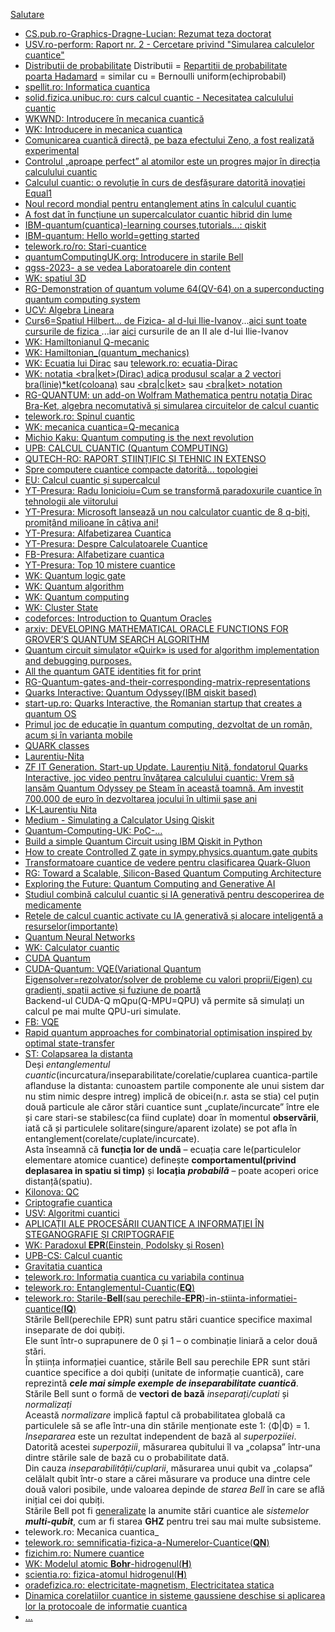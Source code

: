 [Salutare](https://chatgpt.com/share/67bee958-3e5c-800b-8c28-baa1e8dac211)

 - [CS.pub.ro-Graphics-Dragne-Lucian: Rezumat teza doctorat](http://graphics.cs.pub.ro/theses/phd/2011/dragne.lucian/Teza_rezumat.pdf)
 - [USV.ro-perform: Raport nr. 2 - Cercetare privind "Simularea calculelor cuantice"](http://www.perform.usv.ro/rapoarte/09/raport_cercetare_1.pdf)
 - [Distributii de probabilitate](https://ro.wikipedia.org/wiki/Distribu%C8%9Bii_de_probabilitate) Distributii = [Repartitii de probabilitate](https://math.ubbcluj.ro/~tradu/geologi/dprobclasice_article.pdf)
   <br/>[poarta Hadamard](https://chatgpt.com/share/67befe3c-40ec-800b-99b4-a962c9a3576e) = similar cu = Bernoulli uniform(echiprobabil)
 - [spellit.ro: Informatica cuantica](http://www.spellit.ro/revista-1/numarul-9/numarul-9/informatica-cuantica/studiu-de-specialitate)
 - [solid.fizica.unibuc.ro: curs calcul cuantic - Necesitatea calculului cuantic](http://solid.fizica.unibuc.ro/cursuri/quant/curs_calcul_cuantic.pdf)
 - [WKWND: Introducere în mecanica cuantică](https://www.wikiwand.com/ro/articles/Introducere_%C3%AEn_mecanica_cuantic%C4%83)
 - [WK: Introducere in mecanica cuantica](https://ro.wikipedia.org/wiki/Introducere_%C3%AEn_mecanica_cuantic%C4%83)
 - [Comunicarea cuantică directă, pe baza efectului Zeno, a fost realizată experimental](https://www.stiintaonline.ro/comunicarea-cuantica-directa-pe-baza-efectului-zeno-a-fost-realizata-experimental/)
 - [Controlul „aproape perfect” al atomilor este un progres major în direcția calculului cuantic](https://stiintasitehnica.com/controlul-aproape-perfect-al-atomilor-este-un-progres-major-in-directia-calculului-cuantic/)
 - [Calculul cuantic: o revoluție în curs de desfășurare datorită inovației Equal1](https://stiintasitehnica.com/calculul-cuantic-o-revolutie-in-curs-de-desfasurare-datorita-inovatiei-equal1/)
 - [Noul record mondial pentru entanglement atins în calculul cuantic](https://stiintasitehnica.com/noul-record-mondial-pentru-entanglement-atins-in-calculul-cuantic/)
 - [A fost dat în funcțiune un supercalculator cuantic hibrid din lume](https://stiintasitehnica.com/a-fost-dat-in-functiune-supercalculator-cuantic-hibrid-din-lume/)
 - [IBM-quantum(cuantica)-learning courses,tutorials...: qiskit ](https://learning.quantum.ibm.com/)
 - [IBM-quantum: Hello world=getting started](https://docs.quantum.ibm.com/guides/hello-world)
 - [telework.ro/ro: Stari-cuantice](https://www.telework.ro/ro/stari-cuantice/)
 - [quantumComputingUK.org: Introducere in starile Bell](https://quantumcomputinguk.org/tutorials/introduction-to-bell-states)
 - [qgss-2023- a se vedea Laboratoarele din content](https://github.com/qiskit-community/qgss-2023/tree/main)
 - [WK: spatiul 3D](https://ro.wikipedia.org/wiki/Spa%C8%9Biu_tridimensional)
 - [RG-Demonstration of quantum volume 64(QV-64) on a superconducting quantum computing system](https://www.researchgate.net/publication/343825197_Demonstration_of_quantum_volume_64_on_a_superconducting_quantum_computing_system)
 - [UCV: Algebra Lineara](https://www.ucv.ro/pdf/departamente_academice/dma/suporturi_curs/Stanescu-MM-curs-AL-GA-G.pdf)
 - [Curs6=Spatiul Hilbert... de Fizica- al d-lui Ilie-Ivanov](http://www.physics.pub.ro/Cursuri/Ilie_Ivanov_-_Fizica_II_An_II_B_IMST_(2012-2013)/Curs_6.pdf)...[aici sunt toate cursurile de fizica ](http://www.physics.pub.ro/Cursuri/Cursuri.htm)...iar [aici](http://www.physics.pub.ro/Cursuri/Ilie_Ivanov_-_Fizica_II_An_II_B_IMST_(2012-2013)/) cursurile de an II ale d-lui Ilie-Ivanov
 - [WK: Hamiltonianul Q-mecanic](https://ro.wikipedia.org/wiki/Hamiltonian_(mecanic%C4%83_cuantic%C4%83))
 - [WK: Hamiltonian_(quantum_mechanics)](https://en.wikipedia.org/wiki/Hamiltonian_(quantum_mechanics))
 - [WK: Ecuatia lui Dirac](https://ro.wikipedia.org/wiki/Ecua%C8%9Bia_lui_Dirac) sau [telework.ro: ecuatia-Dirac](https://www.telework.ro/ro/ecuatia-dirac/)
 - [WK: notatia <bra|ket>(Dirac) adica produsul scalar a 2 vectori bra(linie)*ket(coloana)](https://ro.wikipedia.org/wiki/Nota%C8%9Bia_bra-ket) sau [<bra|c|ket>](https://ro.wikipedia.org/wiki/Nota%C8%9Bia_bra-ket) sau [<bra|ket> notation](https://en.wikipedia.org/wiki/Bra%E2%80%93ket_notation)
 - [RG-QUANTUM: un add-on Wolfram Mathematica pentru notația Dirac Bra-Ket, algebra necomutativă și simularea circuitelor de calcul cuantic](https://www.researchgate.net/publication/299980447_QUANTUM_A_Wolfram_Mathematica_add-on_for_Dirac_Bra-Ket_Notation_Non-Commutative_Algebra_and_Simulation_of_Quantum_Computing_Circuits)
 - [telework.ro: Spinul cuantic](https://www.telework.ro/ro/spinul-cuantic/?srsltid=AfmBOopziSdqswRyDs0dC8h1PTTNy99pV-Gzp_D6pSdMOt1Wnenw4ief)
 - [WK: mecanica cuantica=Q-mecanica](https://ro.wikipedia.org/wiki/Mecanic%C4%83_cuantic%C4%83)
 - [Michio Kaku: Quantum computing is the next revolution](https://www.youtube.com/watch?v=qQviI1d_hFA&ab_channel=BigThink)
 - [UPB: CALCUL CUANTIC (Quantum COMPUTING)](/https://upb.ro/wp-content/uploads/2022/11/QC-short-ro.pdf)
 - [QUTECH-RO: RAPORT ȘTIINȚIFIC ȘI TEHNIC IN EXTENSO](https://roqnet.ro/wp-content/uploads/2019/12/Raport_2018.pdf)
 - [Spre computere cuantice compacte datorită... topologiei](https://ro.innovando.news/spre-calculatoare-cuantice-compacte-datorit%C4%83-topologiei/)
 - [EU: Calcul cuantic și supercalcul](https://digital-strategy.ec.europa.eu/ro/factpages/quantum-and-supercomputing)
 - [YT-Presura: Radu Ionicioiu=Cum se transformă paradoxurile cuantice în tehnologii ale viitorului](https://www.youtube.com/watch?v=StPFKjPg7nU&ab_channel=CristianPresur%C4%83-FizicaPovestit%C4%83)
 - [YT-Presura: Microsoft lansează un nou calculator cuantic de 8 q-biți, promițând milioane în câțiva ani!](https://www.youtube.com/watch?v=zI1ufXm-v4g)
 - [YT-Presura: Alfabetizarea Cuantica](https://www.youtube.com/watch?v=c-SOhzBi_hc&ab_channel=CristianPresur%C4%83-FizicaPovestit%C4%83)
 - [YT-Presura: Despre Calculatoarele Cuantice](https://www.youtube.com/watch?v=MWyZlkeJUa4)
 - [FB-Presura: Alfabetizare cuantica](https://www.facebook.com/presuracristi/videos/alfabetizarea-cuantic%C4%83/585388969165824/)
 - [YT-Presura: Top 10 mistere cuantice](https://www.youtube.com/watch?v=57beDn1mvBs&ab_channel=CristianPresur%C4%83-FizicaPovestit%C4%83)
 - [WK: Quantum logic gate](https://en.wikipedia.org/wiki/Quantum_logic_gate)
 - [WK: Quantum algorithm](https://en.wikipedia.org/wiki/Quantum_algorithm)
 - [WK: Quantum computing](https://en.wikipedia.org/wiki/Quantum_computing)
 - [WK: Cluster State](https://en.wikipedia.org/wiki/Cluster_state#Examples_with_qubits)
 - [codeforces: Introduction to Quantum Oracles](https://codeforces.com/blog/entry/60319)
 - [arxiv: DEVELOPING MATHEMATICAL ORACLE FUNCTIONS FOR GROVER’S QUANTUM SEARCH ALGORITHM](https://arxiv.org/pdf/2109.05921)
 - [Quantum circuit simulator «Quirk» is used for algorithm implementation and debugging purposes.](https://algassert.com/quirk)
 - [All the quantum GATE identities fit for print](https://csferrie.medium.com/all-the-quantum-gate-identities-fit-for-print-9722df8d1366)
 - [RG-Quantum-gates-and-their-corresponding-matrix-representations](https://www.researchgate.net/figure/Quantum-gates-and-their-corresponding-matrix-representations-27_fig1_383842321)
 - [Quarks Interactive: Quantum Odyssey(IBM qiskit based)](https://www.quarksinteractive.com/)
 - [start-up.ro: Quarks Interactive, the Romanian startup that creates a quantum OS](https://start-up.ro/quarks-interactive-laurentiu-nita/)
 - [Primul joc de educație în quantum computing, dezvoltat de un român, acum și în varianta mobile](https://start-up.ro/primul-joc-de-educatie-in-quantum-computing-dezvoltat-de-un-roman-pe-mobile/)
 - [QUARK classes](https://play.google.com/store/apps/details?id=co.learnol.hvdou&hl=ro&pli=1)
 - [Laurentiu-Nita](https://start-up.ro/subiecte/laurentiu-nita/)
 - [ZF IT Generation. Start-up Update. Laurenţiu Niţă, fondatorul Quarks Interactive, joc video pentru învăţarea calculului cuantic: Vrem să lansăm Quantum Odyssey pe Steam în această toamnă. Am investit 700.000 de euro în dezvoltarea jocului în ultimii şase ani](https://www.zf.ro/zf-it-generation/zf-it-generation-start-up-update-laurentiu-nita-fondatorul-quarks-22495934)
 - [LK-Laurentiu Nita](https://www.linkedin.com/in/laurentiu-nita-24b70796/?originalSubdomain=ro)
 - [Medium - Simulating a Calculator Using Qiskit](https://averyparkinson23.medium.com/simulating-a-calculator-using-qiskit-e2a95fff179c)
 - [Quantum-Computing-UK: PoC-...](https://quantumcomputinguk.org/tutorials/tag/Python)
 - [Build a simple Quantum Circuit using IBM Qiskit in Python](https://www.geeksforgeeks.org/build-a-simple-quantum-circuit-using-ibm-qiskit-in-python/)
 - [How to create Controlled Z gate in sympy.physics.quantum.gate qubits](https://stackoverflow.com/questions/72613796/how-to-create-controlled-z-gate-in-sympy-physics-quantum-gate-qubits)
 - [Transformatoare cuantice de vedere pentru clasificarea Quark-Gluon](https://www.mdpi.com/2075-1680/13/5/323)
 - [RG: Toward a Scalable, Silicon-Based Quantum Computing Architecture](https://www.researchgate.net/publication/3409658_Toward_a_Scalable_Silicon-Based_Quantum_Computing_Architecture])
 - [Exploring the Future: Quantum Computing and Generative AI](https://www.linkedin.com/pulse/exploring-future-quantum-computing-generative-ai-asma-radhouane-xivve/)
 - [Studiul combină calculul cuantic și IA generativă pentru descoperirea de medicamente](https://phys.org/news/2023-05-combines-quantum-generative-ai-drug.html)
 - [Rețele de calcul cuantic activate cu IA generativă și alocare inteligentă a resurselor(importante)](https://arxiv.org/html/2401.07120v1)
 - [Quantum Neural Networks](https://www.google.com/search?q=python+quantum+neural+network&sca_esv=52e5a364f5a1b9dc&rlz=1C1CHBF_enRO1132RO1132&udm=2&biw=1920&bih=911&sxsrf=AHTn8zqDjQNzfFnpQ-aAZdgZvZEZtCD0DQ%3A1740301301125&ei=9eO6Z6anB_mPxc8P-c722As&ved=0ahUKEwjm9evGt9mLAxX5R_EDHXmnHbsQ4dUDCBE&uact=5&oq=python+quantum+neural+network&gs_lp=EgNpbWciHXB5dGhvbiBxdWFudHVtIG5ldXJhbCBuZXR3b3JrMgQQABgeSMQYUJ4JWPwVcAF4AJABAJgBb6AB-AWqAQMwLje4AQPIAQD4AQGYAgigAogGwgIGEAAYCBgewgIGEAAYBxgemAMAiAYBkgcDMS43oAfrBQ&sclient=img)
 - [WK: Calculator cuantic](https://ro.wikipedia.org/wiki/Calculator_cuantic)
 - [CUDA Quantum](https://nvidia.github.io/cuda-quantum/latest/applications/python/hybrid_qnns.html)
 - [CUDA-Quantum: VQE(Variational Quantum Eigensolver=rezolvator/solver de probleme cu valori proprii/Eigen) cu gradienți, spații active și fuziune de poartă](https://nvidia.github.io/cuda-quantum/latest/applications/python/hybrid_qnns.html)
   <br/>Backend-ul CUDA-Q mQpu(Q-MPU=QPU) vă permite să simulați un calcul pe mai multe QPU-uri simulate.
 - [FB: VQE](https://www.facebook.com/photo.php?fbid=995447854328779&id=282825865590985&set=a.354203188453252)
 - [Rapid quantum approaches for combinatorial optimisation inspired by optimal state-transfer](https://ar5iv.labs.arxiv.org/html/2301.06846)
 - [ST: Colapsarea la distanta](https://stiintasitehnica.com/un-fenomen-cuantic-negat-de-einstein-a-fost-demonstrat-in-premiera-istorica-video/)
   <br/>Deși *entanglementul cuantic*(incurcatura/inseparabilitate/corelatie/cuplarea cuantica-partile aflanduse la distanta: cunoastem partile componente ale unui sistem dar nu stim nimic despre intreg) implică de obicei(n.r. asta se stia) cel puțin două particule ale căror stări cuantice sunt „cuplate/incurcate” între ele și care stari-se stabilesc(ca fiind cuplate) doar în momentul **observării**, iată că și particulele solitare(singure/aparent izolate) se pot afla în entanglement(corelate/cuplate/incurcate).
   <br/>Asta înseamnă că **funcția lor de undă** – ecuația care le(particulelor elementare atomice cuantice) definește **comportamentul(privind deplasarea in spatiu si timp)** și **locația** ***probabilă*** – poate acoperi orice distanță(spatiu).
 - [Kilonova: QC](https://kilonova.ro/problems/473)
 - [Criptografie cuantica](http://www.prorobsis.ugal.ro/thesis/Teza%20-%20Quantum%20Cryptography%20-%20Anghel%20Catalin.pdf)
 - [USV: Algoritmi cuantici](https://fiesc.usv.ro/wp-content/uploads/sites/17/2021/01/alg_cuantici.pdf)
 - [APLICAȚII ALE PROCESĂRII CUANTICE A INFORMAȚIEI ÎN STEGANOGRAFIE ȘI CRIPTOGRAFIE](https://doctorat.tuiasi.ro/wp-content/uploads/2022/07/Alexandru-Gabriel_Tudorache_Rezumat_teza_doctorat.pdf)
 - [WK: Paradoxul **EPR**(Einstein, Podolsky și Rosen)](https://ro.wikipedia.org/wiki/Paradoxul_EPR)
 - [UPB-CS: Calcul cuantic](http://graphics.cs.pub.ro/theses/phd/2011/dragne.lucian/Teza%20LUCIAN%20DRAGNE.pdf)
 - [Gravitatia cuantica](https://www.contributors.ro/gravita%C8%9Bia-cuantica-testabila-in-laborator/)
 - [telework.ro: Informatia cuantica cu variabila continua](https://www.telework.ro/ro/informatia-cuantica-cuvariabila-continua/)
 - [telework.ro: Entanglementul-Cuantic(**EQ**)](https://www.telework.ro/ro/entanglementul-cuantic/)
 - [telework.ro: Starile-**Bell**(sau perechile-**EPR**)-in-stiinta-informatiei-cuantice(**IQ**)](https://www.telework.ro/ro/starile-bell-perechile-epr-in-stiinta-informatiei-cuantice/)
   <br/>Stările Bell(perechile EPR) sunt patru stări cuantice specifice maximal inseparate de doi qubiți.
   <br/>Ele sunt într-o suprapunere de 0 și 1 – o combinație liniară a celor două stări.
   <br/>În știința informației cuantice, stările Bell sau perechile EPR  sunt stări cuantice specifice a doi qubiți (unitate de informație cuantică), care reprezintă ***cele mai simple exemple de inseparabilitate cuantică***.
   <br/>Stările Bell sunt o formă de **vectori de bază** *inseparați/cuplati* și *normalizați*
   <br/>Această *normalizare* implică faptul că probabilitatea globală ca particulele să se afle într-una din stările menționate este 1: ⟨Φ|Φ⟩ = 1.
   <br/>*Insepararea* este un rezultat independent de bază al *superpoziíei*.
   <br/>Datorită acestei *superpoziíi*, măsurarea qubitului îl va „colapsa” într-una dintre stările sale de bază cu o probabilitate dată.
   <br/>Din cauza *inseparabilității/cuplarii*, măsurarea unui qubit va „colapsa” celălalt qubit într-o stare a cărei măsurare va produce una dintre cele două valori posibile, unde valoarea depinde de *starea Bell* în care se află inițial cei doi qubiți.
   <br/>Stările Bell pot fi <ins>generalizate</ins> la anumite stări cuantice ale *sistemelor **multi-qubit***, cum ar fi starea **GHZ** pentru trei sau mai multe subsisteme.
 - telework.ro: Mecanica cuantica[](https://www.telework.ro/ro/category/ro/stiinta/fizica-stiinta/mecanica-cuantica/)_
 - [telework.ro: semnificatia-fizica-a-Numerelor-Cuantice(**QN**)](https://www.telework.ro/ro/semnificatia-fizica-a-numerelor-cuantice/)
 - [fizichim.ro: Numere cuantice](https://www.fizichim.ro/docs/fizica/clasa12/capitolul3-fizica-atomica/III-6-numerele-cuantice/)
 - [WK: Modelul atomic **Bohr**-hidrogenul(**H**)](https://ro.wikipedia.org/wiki/Modelul_atomic_Bohr)
 - [scientia.ro: fizica-atomul hidrogenul(**H**)](https://www.scientia.ro/fizica/63-atomul/7544-hidrogenul.html)
 - [oradefizica.ro: electricitate-magnetism, Electricitatea statica](https://www.oradefizica.ro/ora-fizica/electricitate-magnetism/estat-12c.php)
 - [Dinamica corelatiilor cuantice in sisteme gaussiene deschise si aplicarea lor la protocoale de informatie cuantica](https://doctorat.fizica.unibuc.ro/Doctorat/Sustineri/Publice/Docs/rezumat%20CUZMINSCHI.pdf)
 - [...](https://www.google.com/search?sca_esv=a6857920e5190db0&rlz=1C1CHBF_enRO1132RO1132&sxsrf=AHTn8zqzrw-P0w7BIcNFUhfghgpj2WFweA:1740296634628&q=math+quantum+matrix+gates+chain+parallel+and+serial&udm=2&fbs=ABzOT_BYhiZpMrUAF0c9tORwPGls0vqphpL9nGKy0PrLJqseLpRb9USly9q6GQ49vYl-qkZvUMgG9C42ydBKZMH9zNaqs1RUlepojBcuBF6vBsu9m9ZZwxff2RS6gTTIzauQo1N3MVCO1cu0Wr3AujUuXidmbicWjUMrUgm7_GbEm0Rde3-KuiQHHyHLiYakSEefcJELdaed&sa=X&ved=2ahUKEwimvdeVptmLAxVsAtsEHdk7IyQQtKgLegQIERAB&biw=1920&bih=911&dpr=1)
